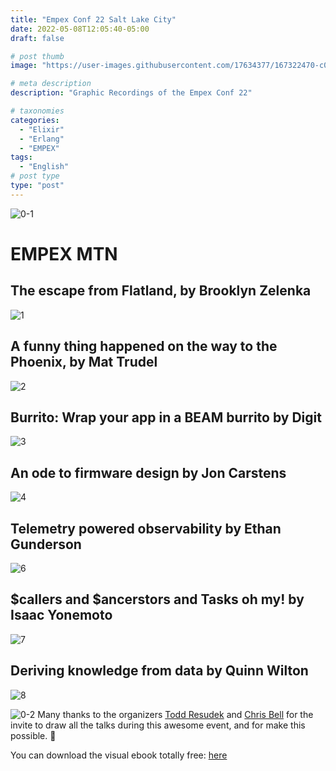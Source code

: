 ```yaml
---
title: "Empex Conf 22 Salt Lake City"
date: 2022-05-08T12:05:40-05:00
draft: false

# post thumb
image: "https://user-images.githubusercontent.com/17634377/167322470-c0bb4821-674e-415a-8bb8-78b789db3ddc.png"

# meta description
description: "Graphic Recordings of the Empex Conf 22"

# taxonomies
categories:
  - "Elixir"
  - "Erlang"
  - "EMPEX"
tags:
  - "English"
# post type
type: "post"
---
```


![0-1](https://user-images.githubusercontent.com/17634377/167322048-08718bb6-ebda-4d1a-922f-37da9bd0d5e4.png)

# EMPEX MTN

## The escape from Flatland, by Brooklyn Zelenka
![1](https://user-images.githubusercontent.com/17634377/167322299-566d98b0-60be-427e-82a5-9615b1f36c55.png)

## A funny thing happened on the way to the Phoenix, by Mat Trudel
![2](https://user-images.githubusercontent.com/17634377/167322302-6826cee1-ae4b-4a8d-a48f-8ab7a20ebbd0.png)

## Burrito: Wrap your app in a BEAM burrito by Digit
![3](https://user-images.githubusercontent.com/17634377/167322309-8b36e5fe-9e83-44d9-9163-0a5706250757.png)

## An ode to firmware design by Jon Carstens
![4](https://user-images.githubusercontent.com/17634377/167322408-776f7e68-baae-4f3a-a6e2-ca7e36935689.png)

## Telemetry powered observability by Ethan Gunderson
![6](https://user-images.githubusercontent.com/17634377/167322434-93cf57f9-965c-41bc-afce-33a1588e27b1.png)

## $callers and $ancerstors and Tasks oh my! by Isaac Yonemoto
![7](https://user-images.githubusercontent.com/17634377/167322443-6800c1e8-6b8a-4241-845c-9c2eb5845964.png)

## Deriving knowledge from data by Quinn Wilton
![8](https://user-images.githubusercontent.com/17634377/167322446-c6567acf-fe92-4758-a973-5bef29574345.png)

![0-2](https://user-images.githubusercontent.com/17634377/167322470-c0bb4821-674e-415a-8bb8-78b789db3ddc.png)
Many thanks to the organizers [Todd Resudek](https://twitter.com/sprsmpl) and [Chris Bell](https://twitter.com/cjbell_) for the invite to draw all the talks during this awesome event, and for make this possible. 🚀

You can download the visual ebook totally free: [here](https://drive.google.com/file/d/15BOpW3qb6D-LUWc7R1q70c-5XXValIvD/view?usp=sharing)

